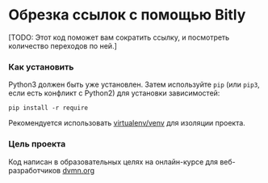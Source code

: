 # Обрезка ссылок с помощью Bitly

[TODO: Этот код поможет вам сократить ссылку, и посмотреть количество переходов по ней.]

### Как установить

Python3 должен быть уже установлен.
Затем используйте `pip` (или `pip3`, если есть конфликт с Python2) для установки зависимостей:
```
pip install -r require
```

Рекомендуется использовать [virtualenv/venv](htpps://docs.python.org/3/library/venv.html) для изоляции проекта.

### Цель проекта

Код написан в образовательных целях на онлайн-курсе для веб-разработчиков [dvmn.org](https://dvmn.org)